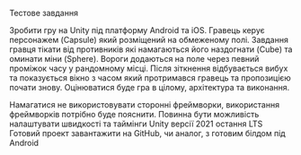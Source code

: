 Тестове завдання

Зробити гру на Unity під платформу Android та iOS. Гравець керує персонажем (Capsule) який розміщений на обмеженому полі. Завдання гравця тікати від противників які намагаються його наздогнати (Cube) та оминати міни (Sphere). Вороги додаються на поле через певний проміжок часу у рандомному місці. Після зіткнення відбувається вибух та показується вікно з часом який протримався гравець та пропозицією почати знову. Оцінюватися буде гра в цілому, архітектура та виконання.

Намагатися не використовувати сторонні фреймворки, використання фреймворків потрібно буде пояснити.
Повинна бути можливість налаштувати швидкості та таймінги
Unity версії 2021 остання LTS
Готовий проект завантажити на GitHub, чи аналог, з готовим білдом під Android